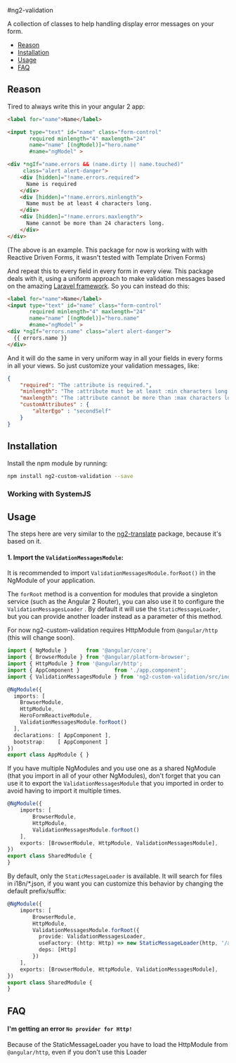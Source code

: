 #ng2-validation

A collection of classes to help handling display error messages on your form.


* [Reason](#reason)
* [Installation](#installation)
* [Usage](#usage)
* [FAQ](#faq) 

## Reason

Tired to always write this in your angular 2 app:
```html
<label for="name">Name</label>

<input type="text" id="name" class="form-control"
       required minlength="4" maxlength="24"
       name="name" [(ngModel)]="hero.name"
       #name="ngModel" >

<div *ngIf="name.errors && (name.dirty || name.touched)"
     class="alert alert-danger">
    <div [hidden]="!name.errors.required">
      Name is required
    </div>
    <div [hidden]="!name.errors.minlength">
      Name must be at least 4 characters long.
    </div>
    <div [hidden]="!name.errors.maxlength">
      Name cannot be more than 24 characters long.
    </div>
</div>

```

(The above is an example. This package for now is working with with Reactive Driven Forms, it wasn't tested with Template Driven Forms)

And repeat this to every field in every form in every view.
This package deals with it, using a uniform approach to make validation messages based on the amazing [Laravel framework](https://laravel.com/docs/5.3/validation#working-with-error-messages).
So you can instead do this: 

```html
<label for="name">Name</label>
<input type="text" id="name" class="form-control"
       required minlength="4" maxlength="24"
       name="name" [(ngModel)]="hero.name"
       #name="ngModel" >
<div *ngIf="errors.name" class="alert alert-danger">
  {{ errors.name }}
</div>
```

And it will do the same in very uniform way in all your fields in every forms in all your views.
So just customize your validation messages, like:

```json
{
    "required": "The :attribute is required.",
    "minlength": "The :attribute must be at least :min characters long.",
    "maxlength": "The :attribute cannot be more than :max characters long.",
    "customAttributes" : {
        "alterEgo" : "secondSelf"
    }
}
```

## Installation
Install the npm module by running:
```sh
npm install ng2-custom-validation --save
```

### Working with SystemJS

## Usage
The steps here are very similar to the [ng2-translate](https://github.com/ocombe/ng2-translate) package, because it's based on it.

#### 1. Import the `ValidationMessagesModule`:
It is recommended to import `ValidationMessagesModule.forRoot()` in the NgModule of your application.

The `forRoot` method is a convention for modules that provide a singleton service (such as the Angular 2 Router), you can also use it to configure the `ValidationMessagesLoader` . By default it will use the `StaticMessageLoader`, but you can provide another loader instead as a parameter of this method.

For now ng2-custom-validation requires HttpModule from `@angular/http` (this will change soon).


```ts
import { NgModule }      from '@angular/core';
import { BrowserModule } from '@angular/platform-browser';
import { HttpModule } from '@angular/http';
import { AppComponent }           from './app.component';
import { ValidationMessagesModule } from 'ng2-custom-validation/src/index';

@NgModule({
  imports: [
    BrowserModule,
    HttpModule,
    HeroFormReactiveModule,
    ValidationMessagesModule.forRoot()
  ],
  declarations: [ AppComponent ],
  bootstrap:    [ AppComponent ]
})
export class AppModule { }
```

If you have multiple NgModules and you use one as a shared NgModule (that you import in all of your other NgModules), don't forget that you can use it to export the `ValidationMessagesModule` that you imported in order to avoid having to import it multiple times.

```ts
@NgModule({
    imports: [
        BrowserModule,
        HttpModule,
        ValidationMessagesModule.forRoot()
    ],
    exports: [BrowserModule, HttpModule, ValidationMessagesModule],
})
export class SharedModule {
}
```

By default, only the `StaticMessageLoader` is available. It will search for files in i18n/*.json, if you want you can customize this behavior by changing the default prefix/suffix:

```ts
@NgModule({
    imports: [
        BrowserModule,
        HttpModule,
        ValidationMessagesModule.forRoot({ 
          provide: ValidationMessagesLoader,
          useFactory: (http: Http) => new StaticMessageLoader(http, '/assets/i18n', '.json'),
          deps: [Http]
        })
    ],
    exports: [BrowserModule, HttpModule, ValidationMessagesModule],
})
export class SharedModule {
}
```

## FAQ
#### I'm getting an error `No provider for Http!`
Because of the StaticMessageLoader you have to load the HttpModule from `@angular/http`, even if you don't use this Loader

